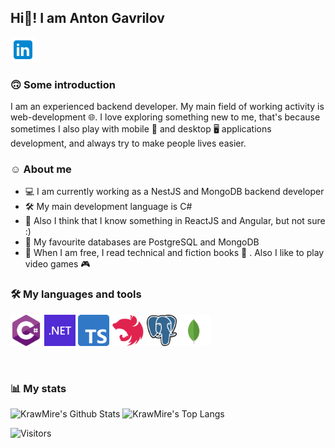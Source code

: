 ## Hi👋! I am Anton Gavrilov

<a href="https://www.linkedin.com/in/anton-gavrilov-backend/"><img src="https://raw.githubusercontent.com/KrawMire/KrawMire/dev/assets/linkedin.svg" alt="linkedin" height="40px"/></a>

### 🙃 Some introduction

I am an experienced backend developer. My main field of working activity is web-development 🌐. I love exploring something new to me, that's because sometimes I also play with mobile 📱 and desktop 🖥️ applications development, and always try to make people lives easier.

### ☺️ About me

- 💻 I am currently working as a NestJS and MongoDB backend developer
- 🛠️ My main development language is C#
- 🧐 Also I think that I know something in ReactJS and Angular, but not sure :)
- 💾 My favourite databases are PostgreSQL and MongoDB
- 🌴 When I am free, I read technical and fiction books 📕 . Also I like to play video games 🎮

### 🛠️  My languages and tools

<p>
    <img src="https://raw.githubusercontent.com/KrawMire/KrawMire/dev/assets/csharp.svg" alt="csharp" height="50px"/>
    <img src="https://raw.githubusercontent.com/KrawMire/KrawMire/dev/assets/dotnet-core-logo.png" alt="dotnet" height="50px"/>
    <img src="https://raw.githubusercontent.com/KrawMire/KrawMire/dev/assets/typescript-logo.png" alt="typescript" height="50px"/>
    <img src="https://raw.githubusercontent.com/KrawMire/KrawMire/dev/assets/nestjs-logo.png" alt="nestjs" height="50px"/>
    <img src="https://raw.githubusercontent.com/KrawMire/KrawMire/dev/assets/postgresql-logo.png" alt="postgres" height="50px"/>
    <img src="https://raw.githubusercontent.com/KrawMire/KrawMire/dev/assets/mongodb-logo.svg" alt="mongodb" height="50px"/>
</p>

<br>

### 📊 My stats

![KrawMire's Github Stats](https://github-readme-stats.vercel.app/api?username=KrawMire&show_icons=true&include_all_commits=true)
![KrawMire's Top Langs](https://github-readme-stats.vercel.app/api/top-langs/?username=Krawmire)

![Visitors](https://api.visitorbadge.io/api/visitors?path=https%3A%2F%2Fgithub.com%2FKrawMire%2FKrawMire&label=Visits&countColor=%23263759)
